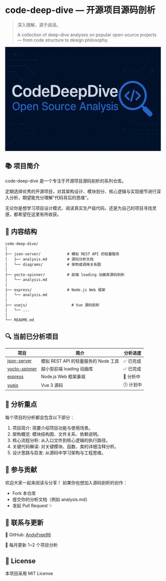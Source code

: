 # code-deep-dive — 开源项目源码剖析

> 深入理解，源于阅读。
>
> A collection of deep-dive analyses on popular open-source projects — from code structure to design philosophy.

![](./images/banner.png)

## 📚 项目简介

code-deep-dive 是一个专注于开源项目源码剖析的系列仓库。

定期选择优秀的开源项目，对其架构设计、模块划分、核心逻辑与实现细节进行深入分析，期望能充分理解“代码背后的思维”。

无论你是想学习项目设计模式、阅读真实生产级代码，还是为自己的项目寻找灵感，都希望在这里有所收获。

## 🧩 内容结构

```
code-deep-dive/
│
├── json-server/            # 模拟 REST API 的轻量服务
│   ├── analysis.md         # 源码分析文档
│   └── diagrams/           # 架构或调用关系图
│
├── yocto-spinner/          # 前端 loading 动画库源码剖析
│   └── analysis.md
│
├── express/                # Node.js Web 框架
│   └── analysis.md
│
├── vuejs/                    # Vue 源码剖析
│   └── ...
│
└── README.md
```

## 🔍 当前已分析项目

| 项目                                                     | 简介                                 | 分析进度  |
| -------------------------------------------------------- | ------------------------------------ | --------- |
| [json-server](https://github.com/typicode/json-server)   | 模拟 REST API 的轻量服务的 Node 工具 | ✅ 已完成 |
| [yocto-spinner](https://github.com/whotto/yocto-spinner) | 超小型前端 loading 动画库            | ✅ 已完成 |
| [express](https://github.com/expressjs/express)          | Node.js Web 框架鼻祖                 | 🚧 分析中 |
| [vuejs](https://github.com/vuejs/core)                   | Vue 3 源码                           | 🕓 计划中 |

## 🧭 分析重点

每个项目的分析都会包含以下部分：

1. 项目简介: 简要介绍项目功能与使用场景。
2. 架构概览: 模块结构图、文件关系、依赖说明。
3. 核心流程分析: 从入口文件到核心逻辑的执行路径。
4. 关键代码解读: 对关键模块、函数、类的详细注释分析。
5. 设计思路与启发: 从源码中学习架构与工程思维。

## 🤝 参与贡献

欢迎大家一起来阅读与分享！
如果你也想加入源码剖析的创作：

- Fork 本仓库
- 提交你的分析文档（例如 analysis.md）
- 发起 Pull Request ✨

## 📢 联系与更新

🐙 GitHub: [AndyFree96](https://github.com/AndyFree96)

📅 每月更新 1~2 个项目分析

## 🧩 License

本项目采用 MIT License
